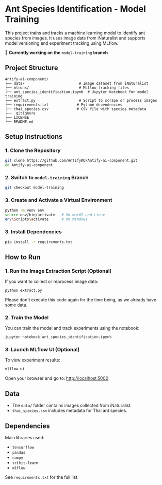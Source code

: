 # Ant Species Identification - Model Training
This project trains and tracks a machine learning model to identify ant species from images. It uses image data from iNaturalist and supports model versioning and experiment tracking using MLflow.

**📌 Currently working on the** `model-training` **branch**

## Project Structure

```
Antify-ai-component/
├── data/                         # Image dataset from iNaturalist
├── mlruns/                       # MLflow tracking files
├── ant_species_identification.ipynb  # Jupyter Notebook for model training
├── extract.py                    # Script to scrape or process images
├── requirements.txt             # Python dependencies
├── thai_species.csv             # CSV file with species metadata
├── .gitignore
├── LICENSE
└── README.md
```

## Setup Instructions

### 1. Clone the Repository

```bash
git clone https://github.com/AntifyKU/Antify-ai-component.git
cd Antify-ai-component
```

### 2. Switch to `model-training` Branch

```bash
git checkout model-training
```

### 3. Create and Activate a Virtual Environment

```bash
python -m venv env
source env/bin/activate   # On macOS and Linux   
env\Scripts\activate      # On Windows
```

### 3. Install Dependencies

```bash
pip install -r requirements.txt
```

## How to Run

### 1. Run the Image Extraction Script (Optional)

If you want to collect or reprocess image data:

```bash
python extract.py
```

Please don't execute this code again for the time being, as we already have some data.

### 2. Train the Model

You can train the model and track experiments using the notebook:

```bash
jupyter notebook ant_species_identification.ipynb
```

### 3. Launch MLflow UI (Optional)

To view experiment results:

```bash
mlflow ui
```

Open your browser and go to: [http://localhost:5000](http://localhost:5000)

## Data

* The `data/` folder contains images collected from iNaturalist.
* `thai_species.csv` includes metadata for Thai ant species.

## Dependencies

Main libraries used:

* `tensorflow`
* `pandas`
* `numpy`
* `scikit-learn`
* `mlflow`

See `requirements.txt` for the full list.
